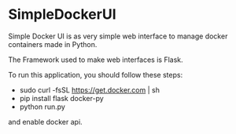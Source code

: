# SimpleDockerUI

Simple Docker UI is as very simple web interface to manage docker containers made in Python.

The Framework used to make web interfaces is Flask.

To run this application, you should follow these steps:

* sudo curl -fsSL https://get.docker.com | sh
* pip install flask docker-py
* python run.py

and enable docker api.
